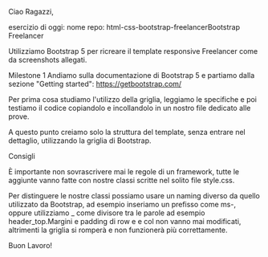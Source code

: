 Ciao Ragazzi,

esercizio di oggi:
nome repo: html-css-bootstrap-freelancerBootstrap Freelancer

Utilizziamo Bootstrap 5 per ricreare il template responsive Freelancer come da screenshots allegati.

Milestone 1
Andiamo sulla documentazione di Bootstrap 5 e partiamo dalla sezione "Getting started":
https://getbootstrap.com/

Per prima cosa studiamo l'utilizzo della griglia, leggiamo le specifiche e poi testiamo il codice copiandolo e incollandolo in un nostro file dedicato alle prove.

A questo punto creiamo solo la struttura del template, senza entrare nel dettaglio, utilizzando la griglia di Bootstrap.

Consigli

È importante non sovrascrivere mai le regole di un framework, tutte le aggiunte vanno fatte con nostre classi scritte nel solito file style.css.

Per distinguere le nostre classi possiamo usare un naming diverso da quello utilizzato da Bootstrap, ad esempio inseriamo un prefisso come ms-, oppure utilizziamo _ come divisore tra le parole ad esempio header_top.Margini e padding di row e e col non vanno mai modificati, altrimenti la griglia si romperà e non funzionerà più correttamente.

Buon Lavoro!